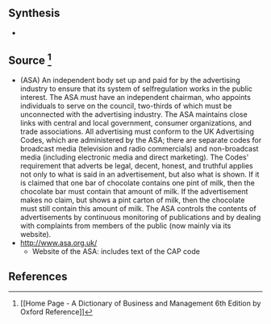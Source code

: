 ## Synthesis
- 
## Source [^1]
- (ASA) An independent body set up and paid for by the advertising industry to ensure that its system of selfregulation works in the public interest. The ASA must have an independent chairman, who appoints individuals to serve on the council, two-thirds of which must be unconnected with the advertising industry. The ASA maintains close links with central and local government, consumer organizations, and trade associations. All advertising must conform to the UK Advertising Codes, which are administered by the ASA; there are separate codes for broadcast media (television and radio commercials) and non-broadcast media (including electronic media and direct marketing). The Codes' requirement that adverts be legal, decent, honest, and truthful applies not only to what is said in an advertisement, but also what is shown. If it is claimed that one bar of chocolate contains one pint of milk, then the chocolate bar must contain that amount of milk. If the advertisement makes no claim, but shows a pint carton of milk, then the chocolate must still contain this amount of milk. The ASA controls the contents of advertisements by continuous monitoring of publications and by dealing with complaints from members of the public (now mainly via its website).
- http://www.asa.org.uk/
	- Website of the ASA: includes text of the CAP code
## References

[^1]: [[Home Page - A Dictionary of Business and Management 6th Edition by Oxford Reference]]